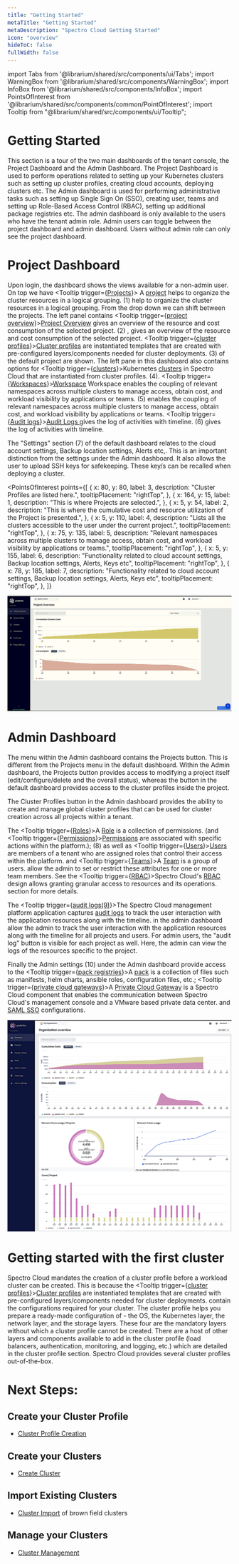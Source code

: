 ```yaml
---
title: "Getting Started"
metaTitle: "Getting Started"
metaDescription: "Spectro Cloud Getting Started"
icon: "overview"
hideToC: false
fullWidth: false
---
```


import Tabs from '@librarium/shared/src/components/ui/Tabs';
import WarningBox from '@librarium/shared/src/components/WarningBox';
import InfoBox from '@librarium/shared/src/components/InfoBox';
import PointsOfInterest from '@librarium/shared/src/components/common/PointOfInterest';
import Tooltip from "@librarium/shared/src/components/ui/Tooltip";

# Getting Started

This section is a tour of the two main dashboards of the tenant console, the Project Dashboard and the Admin
Dashboard. The Project Dashboard is used to perform operations related to setting up your Kubernetes clusters such as setting
up cluster profiles, creating cloud accounts, deploying clusters etc. The Admin dashboard is used for performing
administrative tasks such as setting up Single Sign On (SSO), creating user, teams and setting up Role-Based Access Control (RBAC), setting up additional
package registries etc. The admin dashboard is only available to the users who have the tenant admin role. Admin
users can toggle between the project dashboard and admin dashboard. Users without admin role can
only see the project dashboard.

# Project Dashboard

Upon login, the dashboard shows the views available for a non-admin user. On top we have <Tooltip trigger={<u>Projects</u>}> A <a href="/projects">project</a> helps to organize the cluster resources in a logical grouping.</Tooltip> (1) help to organize the cluster resources in a logical grouping. From the drop down we can shift between the projects. The left panel contains <Tooltip trigger={<u>project overview</u>}><a href="/project-overview">Project Overview</a> gives an overview of the resource and cost consumption of the selected project.</Tooltip> (2) , gives an overview of the resource and cost consumption of the selected project. <Tooltip trigger={<u>cluster profiles</u>}><a href="/cluster-profiles">Cluster profiles</a> are instantiated templates that are created with pre-configured layers/components needed for cluster deployments.</Tooltip> (3) of the default project are shown. The left pane in this dashboard also contains options for <Tooltip trigger={<u>clusters</u>}>Kubernetes <a href="/clusters">clusters</a> in Spectro Cloud that are instantiated from cluster profiles.</Tooltip> (4). <Tooltip trigger={<u>Workspaces</u>}><a href="/Workspace">Workspace</a> Workspace enables the coupling of relevant namespaces across multiple clusters to manage access, obtain cost, and workload visibility by applications or teams.</Tooltip> (5) enables the coupling of relevant namespaces across multiple clusters to manage access, obtain cost, and workload visibility by applications or teams. <Tooltip trigger={<u>Audit logs</u>}><a href="/Audit Logs">Audit Logs </a> gives the log of activities with timeline.</Tooltip> (6) gives the log of activities with timeline.


The "Settings" section (7) of the default dashboard relates to the cloud account settings, Backup location settings, Alerts etc,. This is an important distinction from the settings under the Admin dashboard. It also allows the user to upload SSH keys for safekeeping. These key/s can be recalled when deploying a cluster.

<PointsOfInterest
  points={[
    {
      x: 80,
      y: 80,
      label: 3,
      description: "Cluster Profiles are listed here.",
      tooltipPlacement: "rightTop",
    },
    {
      x: 164,
      y: 15,
      label: 1,
      description: "This is where Projects are selected.",
    },
    {
      x: 5,
      y: 54,
      label: 2,
      description: "This is where the cumulative cost and resource utilization of the Project is presented.",
    },
    {
      x: 5,
      y: 110,
      label: 4,
      description: "Lists all the clusters accessible to the user under the current project.",
      tooltipPlacement: "rightTop",
    },
    {
      x: 75,
      y: 135,
      label: 5,
      description: "Relevant namespaces across multiple clusters to manage access, obtain cost, and workload visibility by applications or teams.",
      tooltipPlacement: "rightTop",
    },
    {
      x: 5,
      y: 155,
      label: 6,
      description: "Functionality related to cloud account settings, Backup location settings, Alerts, Keys etc",
      tooltipPlacement: "rightTop",
    },
    {
      x: 78,
      y: 185,
      label: 7,
      description: "Functionality related to cloud account settings, Backup location settings, Alerts, Keys etc",
      tooltipPlacement: "rightTop",
    },
  ]}
>

  ![default_dashboard_new_1](project-dashboard.png)

</PointsOfInterest>
<PointsOfInterest
  points={[
    {
      x: 85,
      y: 800,
      label: 8,
      description: "To create new roles and to list existing roles of the users",
      tooltipPlacement: "rightTop",
    },
    {
      x: 1,
      y: 830,
      label: 9,
      description: "To create new users and to list existing users and teams",
      tooltipPlacement: "rightTop",
    },
{
      x: 90,
      y: 860,
      label: 10,
      description: "Tracks the user interaction with the application resources along with the timeline.",
      tooltipPlacement: "rightTop",
    },
  ]}
>

</PointsOfInterest>


# Admin Dashboard


The menu within the Admin dashboard contains the Projects button. This is different from the Projects menu in the 
default dashboard. Within the Admin dashboard, the Projects button provides access to modifying a project itself (edit/configure/delete and the overall status), whereas the button in the default dashboard provides access to the cluster profiles inside the project.

The Cluster Profiles button in the Admin dashboard provides the ability to create and manage global cluster profiles 
that can be used for cluster creation across all projects within a tenant.

The <Tooltip trigger={<u>Roles</u>}>A <a href="/user-management/rbac#roles">Role</a> is a collection of permissions.</Tooltip> (and <Tooltip trigger={<u>Permissions</u>}><a href="/introduction/concept-overviews#permission">Permissions</a> are associated with specific actions within the platform.</Tooltip>); (8) as well as <Tooltip trigger={<u>Users</u>}><a href="/introduction/concept-overviews#users">Users</a> are members of a tenant who are assigned roles that control their access within the platform.</Tooltip> and <Tooltip trigger={<u>Teams</u>}>A <a href="/introduction/concept-overviews#team">Team</a> is a group of users.</Tooltip> allow the admin to set or restrict these attributes for one or more team members. See the <Tooltip trigger={<u>RBAC</u>}>Spectro Cloud's <a href="/user-management#rbac">RBAC</a> design allows granting granular access to resources and its operations.</Tooltip> section for more details.

The <Tooltip trigger={<u>audit logs(9)</u>}>The Spectro Cloud management platform application captures <a href="/audit-logs">audit logs</a> to track the user interaction with the application resources along with the timeline.</Tooltip> in the admin dashboard allow the admin to track the user interaction with the application resources along with the timeline for all projects and users. For admin users, the "audit log" button is visible for each project as well. Here, the admin can view the logs of the resources specific to the project.


Finally the Admin settings (10) under the Admin dashboard provide access to the <Tooltip trigger={<u>pack registries</u>}>A <a href="/registries-and-packs">pack</a> is a collection of files such as manifests, helm charts, ansible roles, configuration files, etc.</Tooltip>; <Tooltip trigger={<u>private cloud gateways</u>}>A <a href="/introduction/concept-overviews#privatecloudgateway">Private Cloud Gateway</a> is a Spectro Cloud component that enables the communication between Spectro Cloud's management console and a VMware based private data center.</Tooltip> and [SAML SSO](/user-management/saml-sso) configurations.



![admin_dashboard](admin-dashboard.png)

# Getting started with the first cluster

Spectro Cloud mandates the creation of a cluster profile before a workload cluster can be created. This is because the <Tooltip trigger={<u>cluster profiles</u>}><a href="/cluster-profiles">Cluster profiles</a> are instantiated
templates that are created with pre-configured layers/components needed for cluster deployments.</Tooltip> contain
the configurations required for your cluster. The cluster profile helps you prepare a ready-made configuration of - the
OS, the Kubernetes layer, the network layer, and the storage layers. These four are the mandatory layers without
which a cluster profile cannot be created. There are a host of other layers and components available to add in the
cluster profile (load balancers, authentication, monitoring, and logging, etc.) which are detailed in the cluster
profile section. Spectro Cloud provides several cluster profiles out-of-the-box.

# Next Steps:

## Create your Cluster Profile
* [Cluster Profile Creation](/cluster-profiles/task-define-profile/#creatingclusterprofiles)
## Create your Clusters
* [Create Cluster](/clusters/new-clusters/#creatingclusters)
## Import Existing Clusters
* [Cluster Import](/clusters/brownfield-clusters/#overview) of brown field clusters
## Manage your Clusters
* [Cluster Management](/clusters/cluster-management/#manageclusters)

